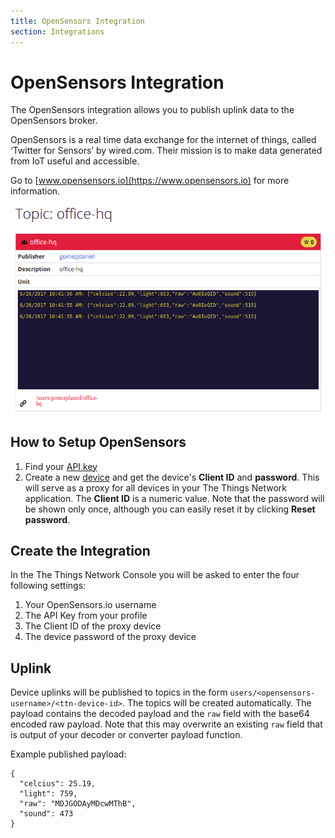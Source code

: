 ```yaml
---
title: OpenSensors Integration
section: Integrations
---
```


# OpenSensors Integration

The OpenSensors integration allows you to publish uplink data to the OpenSensors broker.

OpenSensors is a real time data exchange for the internet of things, called ‘Twitter for Sensors’ by wired.com. Their mission is to make data generated from IoT useful and accessible.

Go to [www.opensensors.io](https://www.opensensors.io) for more information.

![OpenSensors Example](example.png)

## How to Setup OpenSensors

1. Find your [API key](https://opensensorsio.helpscoutdocs.com/article/42-where-is-my-api-key)
2. Create a new [device](https://opensensorsio.helpscoutdocs.com/article/36-how-do-i-create-a-new-device) and get the device's **Client ID** and **password**. This will serve as a proxy for all devices in your The Things Network application. The **Client ID** is a numeric value. Note that the password will be shown only once, although you can easily reset it by clicking **Reset password**.

## Create the Integration

In the The Things Network Console you will be asked to enter the four following settings:

1. Your OpenSensors.io username
2. The API Key from your profile
3. The Client ID of the proxy device
4. The device password of the proxy device

## Uplink

Device uplinks will be published to topics in the form `users/<opensensors-username>/<ttn-device-id>`. The topics will be created automatically. The payload contains the decoded payload and the `raw` field with the base64 encoded raw payload. Note that this may overwrite an existing `raw` field that is output of your decoder or converter payload function.

Example published payload:

```
{
  "celcius": 25.19,
  "light": 759,
  "raw": "MDJGODAyMDcwMThB",
  "sound": 473
}
```
